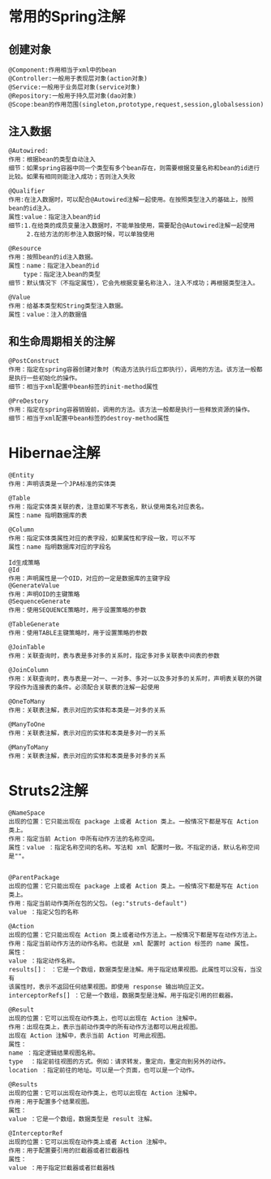 # 常用的Spring注解
## 创建对象

    @Component:作用相当于xml中的bean
    @Controller:一般用于表现层对象(action对象)
    @Service:一般用于业务层对象(service对象)
    @Repository:一般用于持久层对象(dao对象)
    @Scope:bean的作用范围(singleton,prototype,request,session,globalsession)

## 注入数据

    @Autowired:
    作用：根据bean的类型自动注入
    细节：如果spring容器中同一个类型有多个bean存在，则需要根据变量名称和bean的id进行比较。如果有相同则能注入成功；否则注入失败

    @Qualifier
    作用:在注入数据时，可以配合@Autowired注解一起使用。在按照类型注入的基础上，按照bean的id注入。
    属性:value：指定注入bean的id
    细节:1.在给类的成员变量注入数据时，不能单独使用，需要配合@Autowired注解一起使用
         2.在给方法的形参注入数据时候，可以单独使用

    @Resource
    作用：按照bean的id注入数据。
    属性：name：指定注入bean的id
        type：指定注入bean的类型
    细节：默认情况下（不指定属性），它会先根据变量名称注入，注入不成功；再根据类型注入。

    @Value
    作用：给基本类型和String类型注入数据。
    属性：value：注入的数据值

## 和生命周期相关的注解

    @PostConstruct
    作用：指定在spring容器创建对象时（构造方法执行后立即执行），调用的方法。该方法一般都是执行一些初始化的操作。
    细节：相当于xml配置中bean标签的init-method属性

    @PreDestory
    作用：指定在spring容器销毁前，调用的方法。该方法一般都是执行一些释放资源的操作。
    细节：相当于xml配置中bean标签的destroy-method属性

# Hibernae注解

    @Entity
    作用：声明该类是一个JPA标准的实体类

    @Table
    作用：指定实体类关联的表，注意如果不写表名，默认使用类名对应表名。
    属性：name 指明数据库的表

    @Column  
    作用：指定实体类属性对应的表字段，如果属性和字段一致，可以不写
    属性：name 指明数据库对应的字段名

    Id生成策略
    @Id
    作用：声明属性是一个OID，对应的一定是数据库的主键字段
    @GenerateValue 
    作用：声明OID的主键策略
    @SequenceGenerate
    作用：使用SEQUENCE策略时，用于设置策略的参数

    @TableGenerate
    作用：使用TABLE主键策略时，用于设置策略的参数

    @JoinTable
    作用：关联查询时，表与表是多对多的关系时，指定多对多关联表中间表的参数

    @JoinColumn  
    作用：关联查询时，表与表是一对一、一对多、多对一以及多对多的关系时，声明表关联的外键字段作为连接表的条件。必须配合关联表的注解一起使用

    @OneToMany
    作用：关联表注解，表示对应的实体和本类是一对多的关系

    @ManyToOne
    作用：关联表注解，表示对应的实体和本类是多对一的关系

    @ManyToMany
    作用：关联表注解，表示对应的实体和本类是多对多的关系

# Struts2注解

    @NameSpace
    出现的位置：它只能出现在 package 上或者 Action 类上。一般情况下都是写在 Action 类上。
    作用：指定当前 Action 中所有动作方法的名称空间。
    属性：value ：指定名称空间的名称。写法和 xml 配置时一致。不指定的话，默认名称空间是""。


    @ParentPackage
    出现的位置：它只能出现在 package 上或者 Action 类上。一般情况下都是写在 Action 类上。
    作用：指定当前动作类所在包的父包。(eg:"struts-default")
    value ：指定父包的名称

    @Action
    出现的位置：它只能出现在 Action 类上或者动作方法上。一般情况下都是写在动作方法上。
    作用：指定当前动作方法的动作名称。也就是 xml 配置时 action 标签的 name 属性。
    属性：
    value ：指定动作名称。
    results[]： ：它是一个数组，数据类型是注解。用于指定结果视图。此属性可以没有，当没有
    该属性时，表示不返回任何结果视图。即使用 response 输出响应正文。
    interceptorRefs[] ：它是一个数组，数据类型是注解。用于指定引用的拦截器。

    @Result
    出现的位置：它可以出现在动作类上，也可以出现在 Action 注解中。
    作用：出现在类上，表示当前动作类中的所有动作方法都可以用此视图。
    出现在 Action 注解中，表示当前 Action 可用此视图。
    属性：
    name ：指定逻辑结果视图名称。
    type  ：指定前往视图的方式。例如：请求转发，重定向，重定向到另外的动作。
    location ：指定前往的地址。可以是一个页面，也可以是一个动作。

    @Results
    出现的位置：它可以出现在动作类上，也可以出现在 Action 注解中。
    作用：用于配置多个结果视图。
    属性：
    value ：它是一个数组，数据类型是 result 注解。

    @InterceptorRef
    出现的位置：它可以出现在动作类上或者 Action 注解中。
    作用：用于配置要引用的拦截器或者拦截器栈
    属性：
    value ：用于指定拦截器或者拦截器栈
